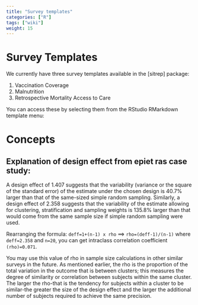 ```yaml
---
title: "Survey templates"
categories: ["R"]
tags: ["wiki"]
weight: 15
---
```


# Survey Templates

We currently have three survey templates available in the [sitrep] package:

1. Vaccination Coverage
2. Malnutrition
3. Retrospective Mortality Access to Care

You can access these by selecting them from the RStudio RMarkdown template menu:

# Concepts

## Explanation of design effect from epiet ras case study: 

A design effect of 1.407 suggests that the variability (variance or the square
of the standard error) of the estimate under the chosen design is 40.7% larger
than that of the same-sized simple random sampling. Similarly, a design effect
of 2.358 suggests that the variability of the estimate allowing for clustering,
stratification and sampling weights is 135.8% larger than that would come from
the same sample size if simple random sampling were used.

Rearranging the formula: `deff=1+(n-1) x rho` ==> `rho=(deff-1)/(n-1)` where
`deff=2.358` and `n=20`, you can get intraclass correlation coefficient
`(rho)=0.071`.

You may use this value of rho in sample size calculations in other similar
surveys in the future. As mentioned earlier, the rho is the proportion of the
total variation in the outcome that is between clusters; this measures the
degree of similarity or correlation between subjects within the same cluster.
The larger the rho-that is the tendency for subjects within a cluster to be
similar-the greater the size of the design effect and the larger the additional
number of subjects required to achieve the same precision.
